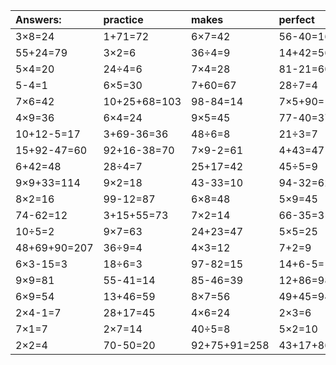 | Answers: | practice | makes | perfect | ! |
| :--- | :--- | :--- | :--- | :--- |
| 3×8=24 | 1+71=72 | 6×7=42 | 56-40=16 | 77+47+16=140 | 
| 55+24=79 | 3×2=6 | 36÷4=9 | 14+42=56 | 9×4-15=21 | 
| 5×4=20 | 24÷4=6 | 7×4=28 | 81-21=60 | 22+17=39 | 
| 5-4=1 | 6×5=30 | 7+60=67 | 28÷7=4 | 36+49+98=183 | 
| 7×6=42 | 10+25+68=103 | 98-84=14 | 7×5+90=125 | 16÷2=8 | 
| 4×9=36 | 6×4=24 | 9×5=45 | 77-40=37 | 31-18=13 | 
| 10+12-5=17 | 3+69-36=36 | 48÷6=8 | 21÷3=7 | 3×3=9 | 
| 15+92-47=60 | 92+16-38=70 | 7×9-2=61 | 4+43=47 | 4÷2=2 | 
| 6+42=48 | 28÷4=7 | 25+17=42 | 45÷5=9 | 72÷9=8 | 
| 9×9+33=114 | 9×2=18 | 43-33=10 | 94-32=62 | 11+3=14 | 
| 8×2=16 | 99-12=87 | 6×8=48 | 5×9=45 | 8×9=72 | 
| 74-62=12 | 3+15+55=73 | 7×2=14 | 66-35=31 | 3×1=3 | 
| 10÷5=2 | 9×7=63 | 24+23=47 | 5×5=25 | 2×6=12 | 
| 48+69+90=207 | 36÷9=4 | 4×3=12 | 7+2=9 | 48+53+32=133 | 
| 6×3-15=3 | 18÷6=3 | 97-82=15 | 14+6-5=15 | 34-30=4 | 
| 9×9=81 | 55-41=14 | 85-46=39 | 12+86=98 | 12+58=70 | 
| 6×9=54 | 13+46=59 | 8×7=56 | 49+45=94 | 7×8-35=21 | 
| 2×4-1=7 | 28+17=45 | 4×6=24 | 2×3=6 | 72-58=14 | 
| 7×1=7 | 2×7=14 | 40÷5=8 | 5×2=10 | 8×3=24 | 
| 2×2=4 | 70-50=20 | 92+75+91=258 | 43+17+86=146 | 9×3=27 | 
